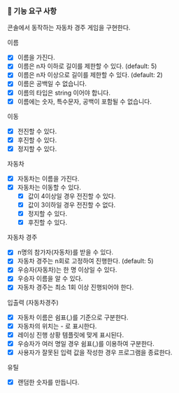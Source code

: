 ### 🎯 기능 요구 사항
콘솔에서 동작하는 자동차 경주 게임을 구현한다.

이름
- [x] 이름을 가진다.
- [x] 이름은 n자 이하로 길이를 제한할 수 있다. (default: 5)
- [x] 이름은 n자 이상으로 길이를 제한할 수 있다. (default: 2)
- [x] 이름은 공백일 수 없습니다.
- [x] 이름의 타입은 string 이어야 합니다.
- [x] 이름에는 숫자, 특수문자, 공백이 포함될 수 없습니다.

이동
- [x] 전진할 수 있다.
- [x] 후진할 수 있다.
- [x] 정지할 수 있다.

자동차
- [x] 자동차는 이름을 가진다.
- [x] 자동차는 이동할 수 있다.
  - [x] 값이 4이상일 경우 전진할 수 있다.
  - [x] 값이 3이하일 경우 전진할 수 없다.
  - [x] 정지할 수 있다.
  - [x] 후진할 수 있다.

자동차 경주
- [x] n명의 참가자(자동차)를 받을 수 있다. 
- [x] 자동차 경주는 n회로 고정하여 진행한다. (default: 5)
- [x] 우승자(자동차)는 한 명 이상일 수 있다.
- [x] 우승자 이름을 알 수 있다.
- [x] 자동차 경주는 최소 1회 이상 진행되어야 한다.

입출력 (자동차경주)
- [x] 자동차 이름은 쉼표(,)를 기준으로 구분한다.
- [x] 자동차의 위치는 - 로 표시한다.
- [x] 레이싱 진행 상황 템플릿에 맞게 표시된다.
- [x] 우승자가 여러 명일 경우 쉼표(,)를 이용하여 구분한다.
- [x] 사용자가 잘못된 입력 값을 작성한 경우 프로그램을 종료한다.

유틸
- [x] 랜덤한 숫자를 만듭니다.
